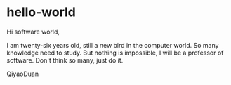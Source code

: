# hello-world

Hi software world,

I am twenty-six years old, still a new bird in the computer world. So many knowledge need to study. But nothing is impossible, I will be a professor of software. Don't think so many, just do it.

QiyaoDuan
